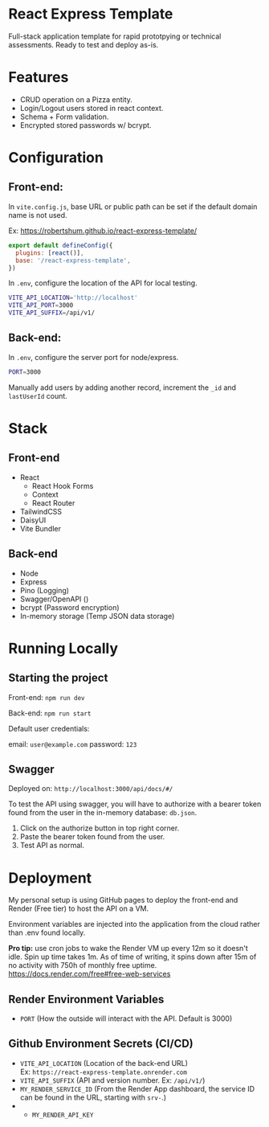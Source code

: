 # React Express Template

Full-stack application template for rapid prototpying or technical assessments.  Ready to test and deploy as-is.

# Features

- CRUD operation on a Pizza entity.
- Login/Logout users stored in react context.
- Schema + Form validation.
- Encrypted stored passwords w/ bcrypt.

# Configuration

## Front-end:

In ```vite.config.js```, base URL or public path can be set if the default domain name is not used.  

Ex: https://robertshum.github.io/react-express-template/

```js
export default defineConfig({
  plugins: [react()],
  base: '/react-express-template',
})
```

In ```.env```, configure the location of the API for local testing.

```bash
VITE_API_LOCATION='http://localhost'
VITE_API_PORT=3000
VITE_API_SUFFIX=/api/v1/
```

## Back-end:

In ```.env```, configure the server port for node/express.

```bash
PORT=3000
```

Manually add users by adding another record, increment the ```_id``` and ```lastUserId``` count.

# Stack

## Front-end
- React
  - React Hook Forms
  - Context
  - React Router
- TailwindCSS
- DaisyUI
- Vite Bundler

## Back-end
- Node
- Express
- Pino (Logging)
- Swagger/OpenAPI ()
- bcrypt (Password encryption)
- In-memory storage (Temp JSON data storage)

# Running Locally

## Starting the project

Front-end: ```npm run dev```

Back-end: ```npm run start```

Default user credentials:

email: ```user@example.com``` password: ```123```

## Swagger

Deployed on: ```http://localhost:3000/api/docs/#/```

To test the API using swagger, you will have to authorize with a bearer token found from the user in the in-memory database: ```db.json```.

1. Click on the authorize button in top right corner.
2. Paste the bearer token found from the user.
3. Test API as normal.

# Deployment

My personal setup is using GitHub pages to deploy the front-end and Render (Free tier) to host the API on a VM.

Environment variables are injected into the application from the cloud rather than .env found locally.

**Pro tip:** use cron jobs to wake the Render VM up every 12m so it doesn't idle.  Spin up time takes 1m.  As of time of writing, it spins down after 15m of no activity with 750h of monthly free uptime.  https://docs.render.com/free#free-web-services

## Render Environment Variables

- ```PORT``` (How the outside will interact with the API.  Default is 3000)

## Github Environment Secrets (CI/CD)

- ```VITE_API_LOCATION``` (Location of the back-end URL)  
  Ex: ```https://react-express-template.onrender.com```
- ```VITE_API_SUFFIX``` (API and version number.  Ex: ```/api/v1/```)
- ```MY_RENDER_SERVICE_ID``` (From the Render App dashboard, the service ID can be found in the URL, starting with ```srv-```.)
- - ```MY_RENDER_API_KEY``` 



